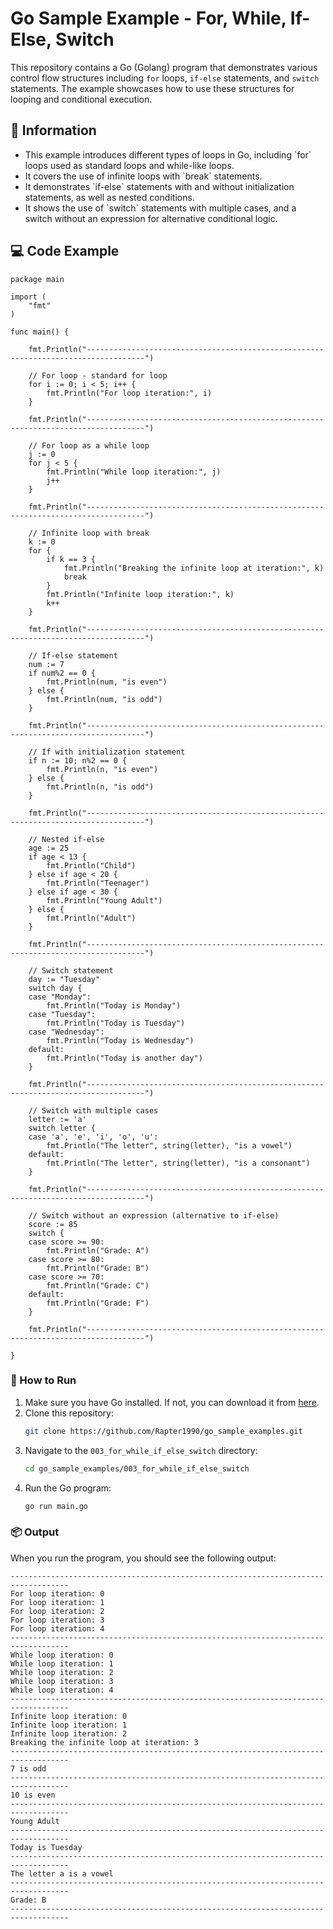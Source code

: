 # Go Sample Example - For, While, If-Else, Switch

This repository contains a Go (Golang) program that demonstrates various control flow structures including `for` loops, `if-else` statements, and `switch` statements. The example showcases how to use these structures for looping and conditional execution.

## 📖 Information

<ul style="list-style-type:disc">
  <li>This example introduces different types of loops in Go, including `for` loops used as standard loops and while-like loops.</li>
  <li>It covers the use of infinite loops with `break` statements.</li>
  <li>It demonstrates `if-else` statements with and without initialization statements, as well as nested conditions.</li>
  <li>It shows the use of `switch` statements with multiple cases, and a switch without an expression for alternative conditional logic.</li>
</ul>

## 💻 Code Example

```golang
package main

import (
	"fmt"
)

func main() {

	fmt.Println("-----------------------------------------------------------------------------------")

	// For loop - standard for loop
	for i := 0; i < 5; i++ {
		fmt.Println("For loop iteration:", i)
	}

	fmt.Println("-----------------------------------------------------------------------------------")

	// For loop as a while loop
	j := 0
	for j < 5 {
		fmt.Println("While loop iteration:", j)
		j++
	}

	fmt.Println("-----------------------------------------------------------------------------------")

	// Infinite loop with break
	k := 0
	for {
		if k == 3 {
			fmt.Println("Breaking the infinite loop at iteration:", k)
			break
		}
		fmt.Println("Infinite loop iteration:", k)
		k++
	}

	fmt.Println("-----------------------------------------------------------------------------------")

	// If-else statement
	num := 7
	if num%2 == 0 {
		fmt.Println(num, "is even")
	} else {
		fmt.Println(num, "is odd")
	}

	fmt.Println("-----------------------------------------------------------------------------------")

	// If with initialization statement
	if n := 10; n%2 == 0 {
		fmt.Println(n, "is even")
	} else {
		fmt.Println(n, "is odd")
	}

	fmt.Println("-----------------------------------------------------------------------------------")

	// Nested if-else
	age := 25
	if age < 13 {
		fmt.Println("Child")
	} else if age < 20 {
		fmt.Println("Teenager")
	} else if age < 30 {
		fmt.Println("Young Adult")
	} else {
		fmt.Println("Adult")
	}

	fmt.Println("-----------------------------------------------------------------------------------")

	// Switch statement
	day := "Tuesday"
	switch day {
	case "Monday":
		fmt.Println("Today is Monday")
	case "Tuesday":
		fmt.Println("Today is Tuesday")
	case "Wednesday":
		fmt.Println("Today is Wednesday")
	default:
		fmt.Println("Today is another day")
	}

	fmt.Println("-----------------------------------------------------------------------------------")

	// Switch with multiple cases
	letter := 'a'
	switch letter {
	case 'a', 'e', 'i', 'o', 'u':
		fmt.Println("The letter", string(letter), "is a vowel")
	default:
		fmt.Println("The letter", string(letter), "is a consonant")
	}

	fmt.Println("-----------------------------------------------------------------------------------")

	// Switch without an expression (alternative to if-else)
	score := 85
	switch {
	case score >= 90:
		fmt.Println("Grade: A")
	case score >= 80:
		fmt.Println("Grade: B")
	case score >= 70:
		fmt.Println("Grade: C")
	default:
		fmt.Println("Grade: F")
	}

	fmt.Println("-----------------------------------------------------------------------------------")

}
```

### 🏃 How to Run

1. Make sure you have Go installed. If not, you can download it from [here](https://golang.org/dl/).
2. Clone this repository:
   ```bash
   git clone https://github.com/Rapter1990/go_sample_examples.git
   ```
3. Navigate to the `003_for_while_if_else_switch` directory:
   ```bash
   cd go_sample_examples/003_for_while_if_else_switch
   ```
4. Run the Go program:
   ```bash
   go run main.go
   ```

### 📦 Output

When you run the program, you should see the following output:

```
-----------------------------------------------------------------------------------
For loop iteration: 0
For loop iteration: 1
For loop iteration: 2
For loop iteration: 3
For loop iteration: 4
-----------------------------------------------------------------------------------
While loop iteration: 0
While loop iteration: 1
While loop iteration: 2
While loop iteration: 3
While loop iteration: 4
-----------------------------------------------------------------------------------
Infinite loop iteration: 0
Infinite loop iteration: 1
Infinite loop iteration: 2
Breaking the infinite loop at iteration: 3
-----------------------------------------------------------------------------------
7 is odd
-----------------------------------------------------------------------------------
10 is even
-----------------------------------------------------------------------------------
Young Adult
-----------------------------------------------------------------------------------
Today is Tuesday
-----------------------------------------------------------------------------------
The letter a is a vowel
-----------------------------------------------------------------------------------
Grade: B
-----------------------------------------------------------------------------------
```